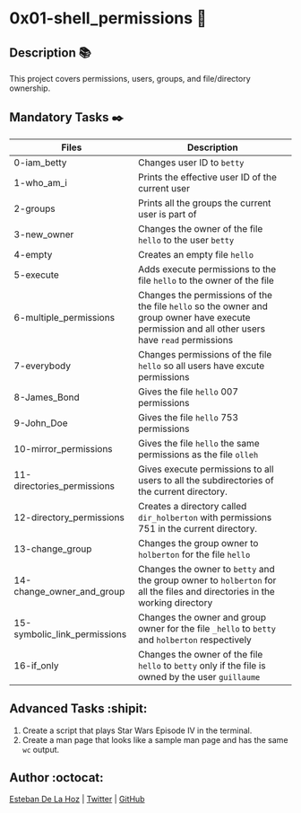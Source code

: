 # 0x01-shell_permissions :hammer:

## Description :books:

This project covers permissions, users, groups, and file/directory ownership.

## Mandatory Tasks :black_nib:

| Files | Description |
| ----- | ----------- |
| 0-iam_betty | Changes user ID to `betty` |
| 1-who_am_i | Prints the effective user ID of the current user |
| 2-groups | Prints all the groups the current user is part of |
| 3-new_owner | Changes the owner of the file `hello` to the user `betty` |
| 4-empty | Creates an empty file `hello` |
| 5-execute | Adds execute permissions to the file `hello` to the owner of the file |
| 6-multiple_permissions | Changes the permissions of the the file `hello` so the owner and group owner have execute permission and all other users have `read` permissions |
| 7-everybody | Changes permissions of the file `hello` so all users have excute permissions |
| 8-James_Bond | Gives the file `hello` 007 permissions |
| 9-John_Doe | Gives the file `hello` 753 permissions |
| 10-mirror_permissions | Gives the file `hello` the same permissions as the file `olleh` |
| 11-directories_permissions | Gives execute permissions to all users to all the subdirectories of the current directory. |
| 12-directory_permissions | Creates a directory called `dir_holberton` with permissions 751 in the current directory. |
| 13-change_group | Changes the group owner to `holberton` for the file `hello` |
| 14-change_owner_and_group | Changes the owner to `betty` and the group owner to `holberton` for all the files and directories in the working directory |
| 15-symbolic_link_permissions | Changes the owner and group owner for the file `_hello` to `betty` and `holberton` respectively |
| 16-if_only | Changes the owner of the file `hello` to `betty` only if the file is owned by the user `guillaume` |

## Advanced Tasks :shipit:

1. Create a script that plays Star Wars Episode IV in the terminal.
1. Create a man page that looks like a sample man page and has the same `wc` output.

## Author :octocat:

[Esteban De La Hoz](https://www.linkedin.com/in/esteban-de-la-hoz-romero-b6270017b/) | [Twitter](https://twitter.com/Esteban18911) |
[GitHub](https://github.com/Esteban18911)

